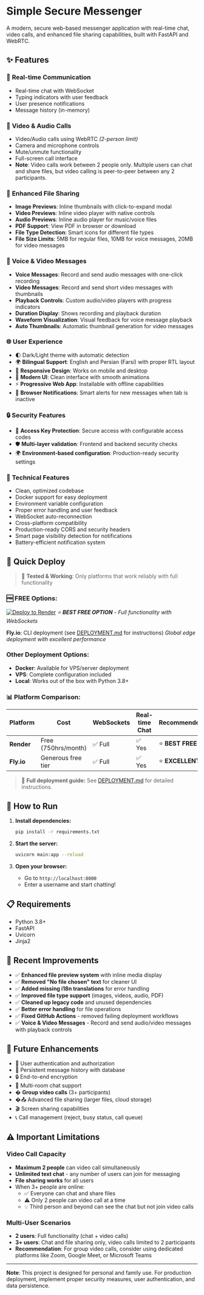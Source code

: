 # Simple Secure Messenger

A modern, secure web-based messenger application with real-time chat, video calls, and enhanced file sharing capabilities, built with FastAPI and WebRTC.

## ✨ Features

### 💬 **Real-time Communication**
- Real-time chat with WebSocket
- Typing indicators with user feedback
- User presence notifications
- Message history (in-memory)

### 🎥 **Video & Audio Calls**
- Video/Audio calls using WebRTC *(2-person limit)*
- Camera and microphone controls
- Mute/unmute functionality
- Full-screen call interface
- **Note**: Video calls work between 2 people only. Multiple users can chat and share files, but video calling is peer-to-peer between any 2 participants.

### 📁 **Enhanced File Sharing**
- **Image Previews**: Inline thumbnails with click-to-expand modal
- **Video Previews**: Inline video player with native controls
- **Audio Previews**: Inline audio player for music/voice files
- **PDF Support**: View PDF in browser or download
- **File Type Detection**: Smart icons for different file types
- **File Size Limits**: 5MB for regular files, 10MB for voice messages, 20MB for video messages

### 🎤 **Voice & Video Messages**
- **Voice Messages**: Record and send audio messages with one-click recording
- **Video Messages**: Record and send short video messages with thumbnails
- **Playback Controls**: Custom audio/video players with progress indicators
- **Duration Display**: Shows recording and playback duration
- **Waveform Visualization**: Visual feedback for voice message playback
- **Auto Thumbnails**: Automatic thumbnail generation for video messages

### 🌐 **User Experience**
- 🌓 Dark/Light theme with automatic detection
- 🌍 **Bilingual Support**: English and Persian (Farsi) with proper RTL layout
- 📱 **Responsive Design**: Works on mobile and desktop
- 🎨 **Modern UI**: Clean interface with smooth animations
- ⚡ **Progressive Web App**: Installable with offline capabilities
- 🔔 **Browser Notifications**: Smart alerts for new messages when tab is inactive

### 🔒 **Security Features**
- 🔐 **Access Key Protection**: Secure access with configurable access codes
- 🛡️ **Multi-layer validation**: Frontend and backend security checks
- 🌍 **Environment-based configuration**: Production-ready security settings

### 🔧 **Technical Features**
- Clean, optimized codebase
- Docker support for easy deployment
- Environment variable configuration
- Proper error handling and user feedback
- WebSocket auto-reconnection
- Cross-platform compatibility
- Production-ready CORS and security headers
- Smart page visibility detection for notifications
- Battery-efficient notification system

## 🚀 **Quick Deploy**

> 🎯 **Tested & Working**: Only platforms that work reliably with full functionality

### **🆓 FREE Options:**

[![Deploy to Render](https://render.com/images/deploy-to-render-button.svg)](https://render.com/deploy?repo=https://github.com/SepehrMohammady/SimpleMessenger)
*⭐ **BEST FREE OPTION** - Full functionality with WebSockets*

**Fly.io**: CLI deployment (see [DEPLOYMENT.md](DEPLOYMENT.md) for instructions)
*Global edge deployment with excellent performance*

### **Other Deployment Options:**
- **Docker**: Available for VPS/server deployment
- **VPS**: Complete configuration included
- **Local**: Works out of the box with Python 3.8+

### **📊 Platform Comparison:**

| Platform | Cost | WebSockets | Real-time Chat | Recommended |
|----------|------|-----------|----------------|-------------|
| **Render** | Free (750hrs/month) | ✅ Full | ✅ Yes | ⭐ **BEST FREE** |
| **Fly.io** | Generous free tier | ✅ Full | ✅ Yes | ⭐ **EXCELLENT** |

> 📖 **Full deployment guide:** See [DEPLOYMENT.md](DEPLOYMENT.md) for detailed instructions.

## 🚀 How to Run

1. **Install dependencies:**
   ```bash
   pip install -r requirements.txt
   ```

2. **Start the server:**
   ```bash
   uvicorn main:app --reload
   ```

3. **Open your browser:**
   - Go to `http://localhost:8000`
   - Enter a username and start chatting!

## 📋 Requirements

- Python 3.8+
- FastAPI
- Uvicorn
- Jinja2

## 🎯 Recent Improvements

- ✅ **Enhanced file preview system** with inline media display
- ✅ **Removed "No file chosen" text** for cleaner UI
- ✅ **Added missing i18n translations** for error handling
- ✅ **Improved file type support** (images, videos, audio, PDF)
- ✅ **Cleaned up legacy code** and unused dependencies
- ✅ **Better error handling** for file operations
- ✅ **Fixed GitHub Actions** - removed failing deployment workflows
- ✅ **Voice & Video Messages** - Record and send audio/video messages with playback controls

## 🔮 Future Enhancements

- 🔐 User authentication and authorization
- 💾 Persistent message history with database
- 🔒 End-to-end encryption
- 👥 Multi-room chat support
- � **Group video calls** (3+ participants)
- �📤 Advanced file sharing (larger files, cloud storage)
- 🎬 Screen sharing capabilities
- 📞 Call management (reject, busy status, call queue)

## ⚠️ **Important Limitations**

### **Video Call Capacity**
- **Maximum 2 people** can video call simultaneously
- **Unlimited text chat** - any number of users can join for messaging
- **File sharing works** for all users
- When 3+ people are online:
  - ✅ Everyone can chat and share files
  - ⚠️ Only 2 people can video call at a time
  - 💡 Third person and beyond can see the chat but not join video calls

### **Multi-User Scenarios**
- **2 users**: Full functionality (chat + video calls)
- **3+ users**: Chat and file sharing only, video calls limited to 2 participants
- **Recommendation**: For group video calls, consider using dedicated platforms like Zoom, Google Meet, or Microsoft Teams

---

**Note**: This project is designed for personal and family use. For production deployment, implement proper security measures, user authentication, and data persistence.
